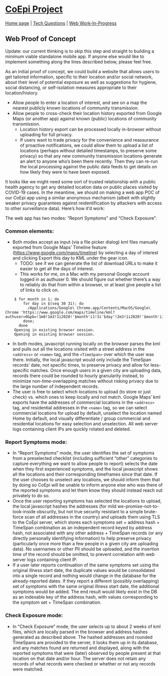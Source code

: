 # [CoEpi Project](index.md)

[Home page](https://co-epi.github.io/website/) | [Tech Questions](tech-questions.md) | [Web Work-In-Progress](webapp-poc.md)

## Web Proof of Concept

Update: our current thinking is to skip this step and straight to building a minimum viable standalone mobile app. If anyone else would like to implement something along the lines described below, please feel free.

As an initial proof of concept, we could build a website that allows users to get tailored information, specific to their location and/or social network, about their level of potential exposure as well as suggestions for hygiene, social distancing, or self-isolation measures appropriate to their location/history.
* Allow people to enter a location of interest, and see on a map the nearest publicly known locations of community transmission.
* Allow people to cross-check their location history exported from Google Maps (or another app) against known (public) locations of community transmission.
  * Location history export can be processed locally in-browser without uploading for full privacy.
  * If users want to trade privacy for the convenience and reassurance of proactive notifications, we could allow them to upload a list of locations (perhaps without detailed timestamps, to preserve some privacy) so that any new community transmission locations generate an alert to anyone who’s been there recently. Then they can re-run the local processing against the public data feeds to get details on how likely they were to have been exposed.

It looks like we might need some sort of trusted relationship with a public health agency to get any detailed location data on public places visited by COVID-19 cases. In the meantime, we should on making a web app POC of our CoEpi app using a similar anonymous mechanism (albeit with slightly weaker privacy guarantees against reidentification by attackers with access to other surveillance data). Here’s how it’d work:

The web app has two modes: “Report Symptoms” and “Check Exposure”.

### Common elements:
* Both modes accept as input (via a file picker dialog) kml files manually exported from Google Maps’ Timeline feature (https://www.google.com/maps/timeline) by selecting a day of interest and clicking Export this day to KML under the gear icon. 
  * TODO: see if we can generate the list of download URLs to make it easier to get all the days of interest.
  * This works for me, on a Mac with my personal Google account logged in as authuser 0. We should figure out whether there’s a way to reliably do that from within a browser, or at least give people a list of links to click on.
```
    $ for month in 1; do
        for day in $(seq 30 31); do
          /Applications/Google\ Chrome.app/Contents/MacOS/Google\ Chrome 'https://www.google.com/maps/timeline/kml?authuser=0&pb=!1m8!1m3!1i2020!'$month'i1!3i'$day'!2m3!1i2020!'$month'i1!3i'$day;
        done;
      done
    Opening in existing browser session.
    Opening in existing browser session.
```
* In both modes, javascript running locally on the browser parses the kml and pulls out all the locations visited with a street address in the `<address>` or `<name>` tag, and the `<TimeSpan>` over which the user was there. Initially, the local javascript would only include the TimeSpan records’ date, not specific times, to preserve privacy and allow for less-specific matches. Once enough users in a given city are uploading data, records there could be rounded to hourly granularity instead, to minimize non-time-overlapping matches without risking privacy due to the large number of independent records.
* The user is free to select which locations to upload (to store or just check) vs. which ones to keep locally and not match. Google Maps’ kml exports have the addresses of commercial locations in the `<address>` tag, and residential addresses in the `<name>` tag, so we can select commercial locations for upload by default, unselect the location named Home by default, and visually differentiate / group commercial and residential locations for easy selection and unselection. 
All web server logs containing client IPs are quickly rotated and deleted.

### Report Symptoms mode:
* In “Report Symptoms” mode, the user identifies the set of symptoms from a preselected checklist (including sufficient “other” categories to capture everything we want to allow people to report) selects the date when they first experienced symptoms, and the local javascript shows all the locations and their corresponding timeframes since that date. If the user chooses to unselect any locations, we should inform them that by doing so CoEpi will be unable to inform anyone else who was there of the reported symptoms and let them know they should instead reach out privately to do so.
* Once the user reporting symptoms has selected the locations to upload, the local javascript hashes the addresses (for mild we-promise-not-to-look-inside obscurity, but not true security resistant to a simple brute-force scan of all addresses in the country) and uploads them using TLS to the CoEpi server, which stores each symptoms set + address hash + TimeSpan combination as an independent record keyed by address hash, not associated with any other address + TimeSpan records (or any directly personally identifying information) to help preserve privacy (particularly once more than a few people in a given city are uploading data). No usernames or other PII should be uploaded, and the insertion time of the record should be omitted, to prevent correlation with web server logs containing client IP.
* If a user later reports continuation of the same symptoms set using the original illness start date, the duplicate values would be consolidated into a single record and nothing would change in the database for the already-reported dates. If they report a different (possibly overlapping) set of symptoms with the same original illness start date, the additional symptoms would be added. The end result would likely exist in the DB as an indexable key of the address hash, with values corresponding to the symptom set + TimeSpan combination.

### Check Exposure mode:
* In “Check Exposure” mode, the user selects up to about 2 weeks of kml files, which are locally parsed in the browser and address hashes generated as described above. The hashed addresses and rounded TimeSpans are provided to the server, it looks them up in its database, and any matches found are returned and displayed, along with the reported symptoms that were (later) observed by people present at that location on that date and/or hour. The server does not retain any records of what records were checked or whether or not any records were matched.


